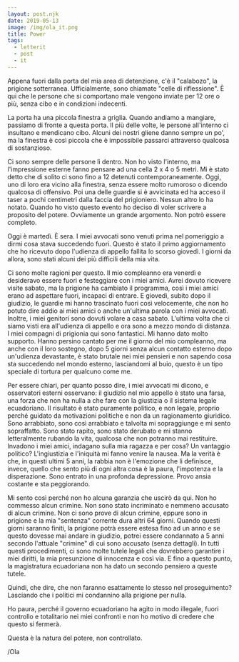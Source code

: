 ```yaml
---
layout: post.njk
date: 2019-05-13
image: /img/ola_it.png
title: Power
tags:
  - letterit
  - post
  - it
---
```


Appena fuori dalla porta del mia area di detenzione, c'è il "calabozo", la prigione sotterranea. Ufficialmente, sono chiamate "celle di riflessione". È qui che le persone che si comportano male vengono inviate per 12 ore o più, senza cibo e in condizioni indecenti.

La porta ha una piccola finestra a griglia. Quando andiamo a mangiare, passiamo di fronte a questa porta. Il più delle volte, le persone all'interno ci insultano e mendicano cibo. Alcuni dei nostri gliene danno sempre un po', ma la finestra è così piccola che è impossibile passarci attraverso qualcosa di sostanzioso.

Ci sono sempre delle persone lì dentro. Non ho visto l'interno, ma l'impressione esterne fanno pensare ad una cella 2 x 4 o 5 metri. Mi è stato detto che di solito ci sono fino a 12 detenuti contemporaneamente. Oggi, uno di loro era vicino alla finestra, senza essere molto rumoroso o dicendo qualcosa di offensivo. Poi una delle guardie si è avvicinata ed ha acceso il taser a pochi centimetri dalla faccia del prigioniero. Nessun altro lo ha notato. Quando ho visto questo evento ho deciso di voler scrivere a proposito del potere. Ovviamente un grande argomento. Non potrò essere completo.

Oggi è martedì. È sera. I miei avvocati sono venuti prima nel pomeriggio a dirmi cosa stava succedendo fuori. Questo è stato il primo aggiornamento che ho ricevuto dopo l'udienza di appello fallita lo scorso giovedì. I giorni da allora, sono stati alcuni dei più difficili della mia vita.

Ci sono molte ragioni per questo. Il mio compleanno era venerdì e desideravo essere fuori e festeggiare con i miei amici. Avrei dovuto ricevere visite sabato, ma la prigione ha cambiato il programma, così i miei amici erano ad aspettare fuori, incapaci di entrare. E giovedì, subito dopo il giudizio, le guardie mi hanno trascinato fuori così velocemente, che non ho potuto dire addio ai miei amici o anche un'ultima parola con i miei avvocati. Inoltre, i miei genitori sono dovuti volare a casa sabato. L'ultima volta che ci siamo visti era all'udienza di appello e ora sono a mezzo mondo di distanza.
I miei compagni di prigionia qui sono fantastici. Mi hanno dato molto supporto. Hanno persino cantato per me il giorno del mio compleanno, ma anche con il loro sostegno, dopo 5 giorni senza alcun contatto esterno dopo un'udienza devastante, è stato brutale nei miei pensieri e non sapendo cosa sta succedendo nel mondo esterno, lasciandomi al buio, questo è un tipo speciale di tortura per qualcuno come me.

Per essere chiari, per quanto posso dire, i miei avvocati mi dicono, e osservatori esterni osservano: il giudizio nel mio appello è stato una farsa, una forza che non ha nulla a che fare con la giustizia o il sistema legale ecuadoriano. Il risultato è stato puramente politico, e non legale, proprio perché guidato da motivazioni politiche e non da un ragionamento giuridico.
Sono arrabbiato, sono così arrabbiato e talvolta mi sopraggiunge e mi sento sopraffatto. Sono stato rapito, sono stato derubato e mi stanno letteralmente rubando la vita, qualcosa che non potranno mai restituire. Invadono i miei amici, indagano sulla mia ragazza e per cosa? Un vantaggio politico? L'ingiustizia e l'iniquità mi fanno venire la nausea.
Ma la verità è che, in questi ultimi 5 anni, la rabbia non è l'emozione che li definisce, invece, quello che sento più di ogni altra cosa è la paura, l'impotenza e la disperazione. Sono entrato in una profonda depressione. Provo ansia costante e sta peggiorando.

Mi sento così perché non ho alcuna garanzia che uscirò da qui. Non ho commesso alcun crimine. Non sono stato incriminato e nemmeno accusato di alcun crimine. Non ci sono prove di alcun crimine, eppure sono in prigione e la mia "sentenza" corrente dura altri 64 giorni. Quando questi giorni saranno finiti, la prigione potrà essere estesa fino ad un anno e se questo dovesse mai andare in giudizio, potrei essere condannato a 5 anni secondo l'attuale "crimine" di cui sono accusato (senza dettagli). In tutti questi procedimenti, ci sono molte tutele legali che dovrebbero garantire i miei diritti, la mia presunzione di innocenza e così via. E fino a questo punto, la magistratura ecuadoriana non ha dato un secondo pensiero a queste tutele.

Quindi, che dire, che non faranno esattamente lo stesso nel proseguimento? Lasciando che i politici mi condannino alla prigione per nulla.

Ho paura, perché il governo ecuadoriano ha agito in modo illegale, fuori controllo e totalitario nei miei confronti e non ho motivo di credere che questo si fermerà.

Questa è la natura del potere, non controllato.

/Ola
